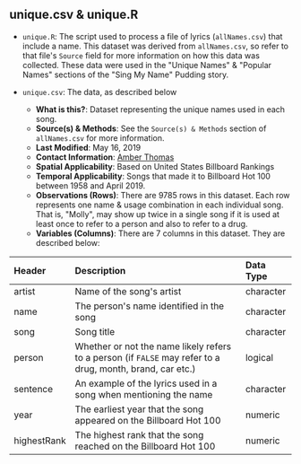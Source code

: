 
## unique.csv & unique.R

* `unique.R`: The script used to process a file of lyrics (`allNames.csv`) that include a name. This dataset was derived from `allNames.csv`, so refer to that file's `Source` field for more information on how this data was collected. These data were used in the "Unique Names" & "Popular Names" sections of the "Sing My Name" Pudding story.
* `unique.csv`: The data, as described below


  - **What is this?**: Dataset representing the unique names used in each song.
  - **Source(s) & Methods**: See the `Source(s) & Methods` section of `allNames.csv` for more information.
  - **Last Modified**: May 16, 2019
  - **Contact Information**: [Amber Thomas](mailto:amber@pudding.cool)
  - **Spatial Applicability**: Based on United States Billboard Rankings
  - **Temporal Applicability**: Songs that made it to Billboard Hot 100 between 1958 and April 2019.
  - **Observations (Rows)**: There are 9785 rows in this dataset. Each row represents one name & usage combination in each individual song. That is, "Molly", may show up twice in a single song if it is used at least once to refer to a person and also to refer to a drug.
  - **Variables (Columns)**: There are 7 columns in this dataset. They
    are described below:

| Header      | Description                           | Data Type |
| :---------- | :------------------------------------ | :-------- |
| artist      | Name of the song's artist | character |
| name        | The person's name identified in the song | character |
| song        | Song title | character |
| person      | Whether or not the name likely refers to a person (if `FALSE` may refer to a drug, month, brand, car etc.) | logical   |
| sentence    | An example of the lyrics used in a song when mentioning the name | character |
| year        | The earliest year that the song appeared on the Billboard Hot 100 | numeric |
| highestRank | The highest rank that the song reached on the Billboard Hot 100 | numeric |


